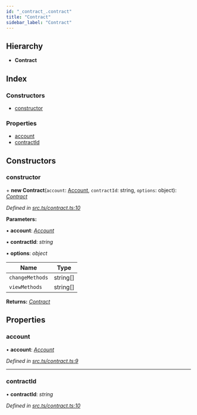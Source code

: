 ```yaml
---
id: "_contract_.contract"
title: "Contract"
sidebar_label: "Contract"
---
```


## Hierarchy

* **Contract**

## Index

### Constructors

* [constructor](_contract_.contract.md#constructor)

### Properties

* [account](_contract_.contract.md#account)
* [contractId](_contract_.contract.md#contractid)

## Constructors

###  constructor

\+ **new Contract**(`account`: [Account](_account_.account.md), `contractId`: string, `options`: object): *[Contract](_contract_.contract.md)*

*Defined in [src.ts/contract.ts:10](https://github.com/nearprotocol/nearlib/blob/476d416/src.ts/contract.ts#L10)*

**Parameters:**

▪ **account**: *[Account](_account_.account.md)*

▪ **contractId**: *string*

▪ **options**: *object*

Name | Type |
------ | ------ |
`changeMethods` | string[] |
`viewMethods` | string[] |

**Returns:** *[Contract](_contract_.contract.md)*

## Properties

###  account

• **account**: *[Account](_account_.account.md)*

*Defined in [src.ts/contract.ts:9](https://github.com/nearprotocol/nearlib/blob/476d416/src.ts/contract.ts#L9)*

___

###  contractId

• **contractId**: *string*

*Defined in [src.ts/contract.ts:10](https://github.com/nearprotocol/nearlib/blob/476d416/src.ts/contract.ts#L10)*

